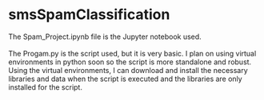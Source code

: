 # smsSpamClassification
The Spam_Project.ipynb file is the Jupyter notebook used. \
\
The Progam.py is the script used, but it is very basic. I plan on using virtual environments in python soon so the script is more standalone and robust. Using the virtual environments, I can download and install the necessary libraries and data when the script is executed and the libraries are only installed for the script.
